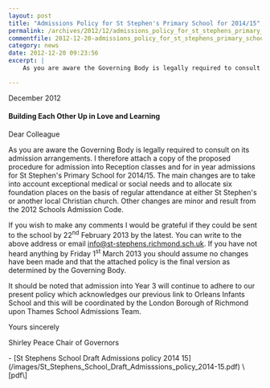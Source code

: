 ```yaml
---
layout: post
title: "Admissions Policy for St Stephen's Primary School for 2014/15"
permalink: /archives/2012/12/admissions_policy_for_st_stephens_primary_school_f.html
commentfile: 2012-12-20-admissions_policy_for_st_stephens_primary_school_f
category: news
date: 2012-12-20 09:23:56
excerpt: |
    As you are aware the Governing Body is legally required to consult on its admission arrangements. I therefore attach a copy of the proposed procedure for admission into Reception classes and for in year admissions for St Stephen's Primary School for 2014/15. The main changes are to take into account exceptional medical or social needs and to allocate six foundation places on the basis of regular attendance at either St Stephen's or another local Christian church. Other changes are minor and result from the 2012 Schools Admission Code.

---
```


<div markdown="1" class="letter">
December 2012

#### Building Each Other Up in Love and Learning

Dear Colleague

As you are aware the Governing Body is legally required to consult on its admission arrangements. I therefore attach a copy of the proposed procedure for admission into Reception classes and for in year admissions for St Stephen's Primary School for 2014/15. The main changes are to take into account exceptional medical or social needs and to allocate six foundation places on the basis of regular attendance at either St Stephen's or another local Christian church. Other changes are minor and result from the 2012 Schools Admission Code.

If you wish to make any comments I would be grateful if they could be sent to the school by 22<sup>nd</sup> February 2013 by the latest. You can write to the above address or email <info@st-stephens.richmond.sch.uk>. If you have not heard anything by Friday 1<sup>st</sup> March 2013 you should assume no changes have been made and that the attached policy is the final version as determined by the Governing Body.

It should be noted that admission into Year 3 will continue to adhere to our present policy which acknowledges our previous link to Orleans Infants School and this will be coordinated by the London Borough of Richmond upon Thames School Admissions Team.

Yours sincerely

Shirley Peace
Chair of Governors

</div>
-   [St Stephens School Draft Admissions policy 2014 15](/images/St_Stephens_School_Draft_Admisssions_policy_2014-15.pdf) \[pdf\]
